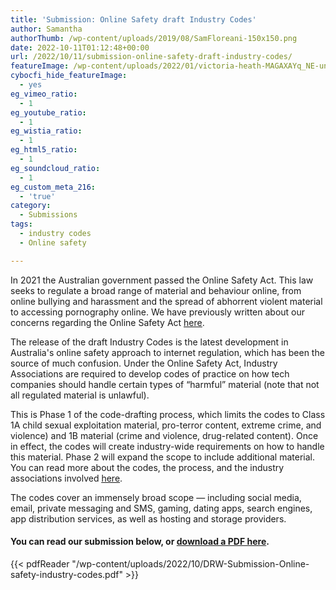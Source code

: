```yaml
---
title: 'Submission: Online Safety draft Industry Codes'
author: Samantha
authorThumb: /wp-content/uploads/2019/08/SamFloreani-150x150.png
date: 2022-10-11T01:12:48+00:00
url: /2022/10/11/submission-online-safety-draft-industry-codes/
featureImage: /wp-content/uploads/2022/01/victoria-heath-MAGAXAYq_NE-unsplash-scaled-1.jpg
cybocfi_hide_featureImage:
  - yes
eg_vimeo_ratio:
  - 1
eg_youtube_ratio:
  - 1
eg_wistia_ratio:
  - 1
eg_html5_ratio:
  - 1
eg_soundcloud_ratio:
  - 1
eg_custom_meta_216:
  - 'true'
category:
  - Submissions
tags:
  - industry codes
  - Online safety

---
```

In 2021 the Australian government passed the Online Safety Act. This law seeks to regulate a broad range of material and behaviour online, from online bullying and harassment and the spread of abhorrent violent material to accessing pornography online. We have previously written about our concerns regarding the Online Safety Act <span style="text-decoration: underline;"><a href="https://digitalrightswatch.org.au/2021/02/11/explainer-the-online-safety-bill/" target="_blank" rel="noreferrer noopener">here</a></span>.

The release of the draft Industry Codes is the latest development in Australia's online safety approach to internet regulation, which has been the source of much confusion. Under the Online Safety Act, Industry Associations are required to develop codes of practice on how tech companies should handle certain types of &#8220;harmful&#8221; material (note that not all regulated material is unlawful).

This is Phase 1 of the code-drafting process, which limits the codes to Class 1A child sexual exploitation material, pro-terror content, extreme crime, and violence) and 1B material (crime and violence, drug-related content). Once in effect, the codes will create industry-wide requirements on how to handle this material. Phase 2 will expand the scope to include additional material. You can read more about the codes, the process, and the industry associations involved <span style="text-decoration: underline;"><a href="https://onlinesafety.org.au/" target="_blank" rel="noreferrer noopener">here</a></span>.

The codes cover an immensely broad scope — including social media, email, private messaging and SMS, gaming, dating apps, search engines, app distribution services, as well as hosting and storage providers.

#### **You can read our submission below, or [download a PDF here][1].**

{{< pdfReader "/wp-content/uploads/2022/10/DRW-Submission-Online-safety-industry-codes.pdf" >}}

 [1]: /wp-content/uploads/2022/10/DRW-Submission-Online-safety-industry-codes.pdf
